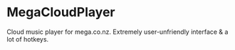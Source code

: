 # MegaCloudPlayer
Cloud music player for mega.co.nz. Extremely user-unfriendly interface &amp; a lot of hotkeys.

